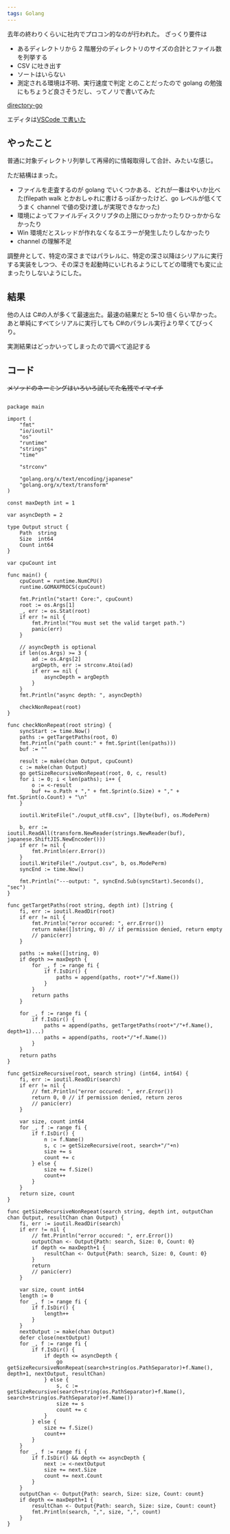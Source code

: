 ```yaml
---
tags: Golang
---
```


去年の終わりくらいに社内でプロコン的なのが行われた。
ざっくり要件は

- あるディレクトリから 2 階層分のディレクトリのサイズの合計とファイル数を列挙する
- CSV に吐き出す
- ソートはいらない
- 測定される環境は不明、実行速度で判定
  とのことだったので golang の勉強にもちょうど良さそうだし、ってノリで書いてみた

[directory-go](https://github.com/taross-f/directory-go)

エディタは[VSCode で書いた](https://taross-f.github.io/VisualStudioCode%E3%81%A7Go%E8%A8%80%E8%AA%9E%E9%96%8B%E7%99%BA%E7%92%B0%E5%A2%83%E3%82%92%E4%BD%9C%E3%81%A3%E3%81%A6%E3%81%BF%E3%81%9F/)

## やったこと

普通に対象ディレクトリ列挙して再帰的に情報取得して合計、みたいな感じ。

ただ結構はまった。

- ファイルを走査するのが golang でいくつかある、どれが一番はやいか比べた(filepath walk とかおしゃれに書けるっぽかったけど、go レベルが低くてうまく channel で値の受け渡しが実現できなかった)
- 環境によってファイルディスクリプタの上限にひっかかったりひっかからなかったり
- Win 環境だとスレッドが作れなくなるエラーが発生したりしなかったり
- channel の理解不足

調整弁として、特定の深さまではパラレルに、特定の深さ以降はシリアルに実行する実装をしつつ、その深さを起動時にいじれるようにしてどの環境でも変に止まったりしないようにした。

## 結果

他の人は C#の人が多くて最速出た。最速の結果だと 5~10 倍くらい早かった。あと単純にすべてシリアルに実行しても C#のパラレル実行より早くてびっくり。

実測結果はどっかいってしまったので調べて追記する

## コード

~~メソッドのネーミングはいろいろ試してた名残でイマイチ~~

```golang

package main

import (
	"fmt"
	"io/ioutil"
	"os"
	"runtime"
	"strings"
	"time"

	"strconv"

	"golang.org/x/text/encoding/japanese"
	"golang.org/x/text/transform"
)

const maxDepth int = 1

var asyncDepth = 2

type Output struct {
	Path  string
	Size  int64
	Count int64
}

var cpuCount int

func main() {
	cpuCount = runtime.NumCPU()
	runtime.GOMAXPROCS(cpuCount)

	fmt.Println("start! Core:", cpuCount)
	root := os.Args[1]
	_, err := os.Stat(root)
	if err != nil {
		fmt.Println("You must set the valid target path.")
		panic(err)
	}

	// asyncDepth is optional
	if len(os.Args) >= 3 {
		ad := os.Args[2]
		argDepth, err := strconv.Atoi(ad)
		if err == nil {
			asyncDepth = argDepth
		}
	}
	fmt.Println("async depth: ", asyncDepth)

	checkNonRepeat(root)
}

func checkNonRepeat(root string) {
	syncStart := time.Now()
	paths := getTargetPaths(root, 0)
	fmt.Println("path count:" + fmt.Sprint(len(paths)))
	buf := ""

	result := make(chan Output, cpuCount)
	c := make(chan Output)
	go getSizeRecursiveNonRepeat(root, 0, c, result)
	for i := 0; i < len(paths); i++ {
		o := <-result
		buf += o.Path + "," + fmt.Sprint(o.Size) + "," + fmt.Sprint(o.Count) + "\n"
	}

	ioutil.WriteFile("./ouput_utf8.csv", []byte(buf), os.ModePerm)

	b, err := ioutil.ReadAll(transform.NewReader(strings.NewReader(buf), japanese.ShiftJIS.NewEncoder()))
	if err != nil {
		fmt.Println(err.Error())
	}
	ioutil.WriteFile("./output.csv", b, os.ModePerm)
	syncEnd := time.Now()

	fmt.Println("---output: ", syncEnd.Sub(syncStart).Seconds(), "sec")
}

func getTargetPaths(root string, depth int) []string {
	fi, err := ioutil.ReadDir(root)
	if err != nil {
		fmt.Println("error occured: ", err.Error())
		return make([]string, 0) // if permission denied, return empty
		// panic(err)
	}

	paths := make([]string, 0)
	if depth >= maxDepth {
		for _, f := range fi {
			if f.IsDir() {
				paths = append(paths, root+"/"+f.Name())
			}
		}
		return paths
	}

	for _, f := range fi {
		if f.IsDir() {
			paths = append(paths, getTargetPaths(root+"/"+f.Name(), depth+1)...)
			paths = append(paths, root+"/"+f.Name())
		}
	}
	return paths
}

func getSizeRecursive(root, search string) (int64, int64) {
	fi, err := ioutil.ReadDir(search)
	if err != nil {
		// fmt.Println("error occured: ", err.Error())
		return 0, 0 // if permission denied, return zeros
		// panic(err)
	}

	var size, count int64
	for _, f := range fi {
		if f.IsDir() {
			n := f.Name()
			s, c := getSizeRecursive(root, search+"/"+n)
			size += s
			count += c
		} else {
			size += f.Size()
			count++
		}
	}
	return size, count
}

func getSizeRecursiveNonRepeat(search string, depth int, outputChan chan Output, resultChan chan Output) {
	fi, err := ioutil.ReadDir(search)
	if err != nil {
		// fmt.Println("error occured: ", err.Error())
		outputChan <- Output{Path: search, Size: 0, Count: 0}
		if depth <= maxDepth+1 {
			resultChan <- Output{Path: search, Size: 0, Count: 0}
		}
		return
		// panic(err)
	}

	var size, count int64
	length := 0
	for _, f := range fi {
		if f.IsDir() {
			length++
		}
	}
	nextOutput := make(chan Output)
	defer close(nextOutput)
	for _, f := range fi {
		if f.IsDir() {
			if depth <= asyncDepth {
				go getSizeRecursiveNonRepeat(search+string(os.PathSeparator)+f.Name(), depth+1, nextOutput, resultChan)
			} else {
				s, c := getSizeRecursive(search+string(os.PathSeparator)+f.Name(), search+string(os.PathSeparator)+f.Name())
				size += s
				count += c
			}
		} else {
			size += f.Size()
			count++
		}
	}
	for _, f := range fi {
		if f.IsDir() && depth <= asyncDepth {
			next := <-nextOutput
			size += next.Size
			count += next.Count
		}
	}
	outputChan <- Output{Path: search, Size: size, Count: count}
	if depth <= maxDepth+1 {
		resultChan <- Output{Path: search, Size: size, Count: count}
		fmt.Println(search, ",", size, ",", count)
	}
}

```
